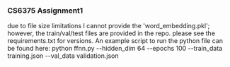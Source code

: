 ### CS6375 Assignment1
due to file size limitations I cannot provide the 'word_embedding.pkl'; however, the train/val/test files are provided in the repo. please see the requirements.txt for versions. An example script to run the python file can be found here: python ffnn.py --hidden_dim 64 --epochs 100 --train_data training.json --val_data validation.json
